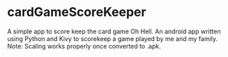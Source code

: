 # cardGameScoreKeeper
A simple app to score keep the card game Oh Hell.
An android app written using Python and Kivy to scorekeep
a game played by me and my family. Note: Scaling works
properly once converted to .apk.

